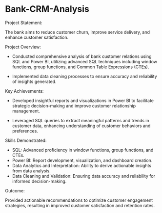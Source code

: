 # Bank-CRM-Analysis

Project Statement:

The bank aims to reduce customer churn, improve service delivery, and enhance customer satisfaction.

Project Overview:

- Conducted comprehensive analysis of bank customer relations using SQL and Power BI, utilizing advanced SQL techniques including window functions, group functions, and Common Table Expressions (CTEs).
  
- Implemented data cleaning processes to ensure accuracy and reliability of insights generated.

Key Achievements:

- Developed insightful reports and visualizations in Power BI to facilitate strategic decision-making and improve customer relationship management.
  
- Leveraged SQL queries to extract meaningful patterns and trends in customer data, enhancing understanding of customer behaviors and preferences.
  
Skills Demonstrated:

- SQL: Advanced proficiency in window functions, group functions, and CTEs.
- Power BI: Report development, visualization, and dashboard creation.
- Data Analytics and Interpretation: Ability to derive actionable insights from data analysis.
- Data Cleaning and Validation: Ensuring data accuracy and reliability for informed decision-making.
  
Outcome:

Provided actionable recommendations to optimize customer engagement strategies, resulting in improved customer satisfaction and retention rates.

